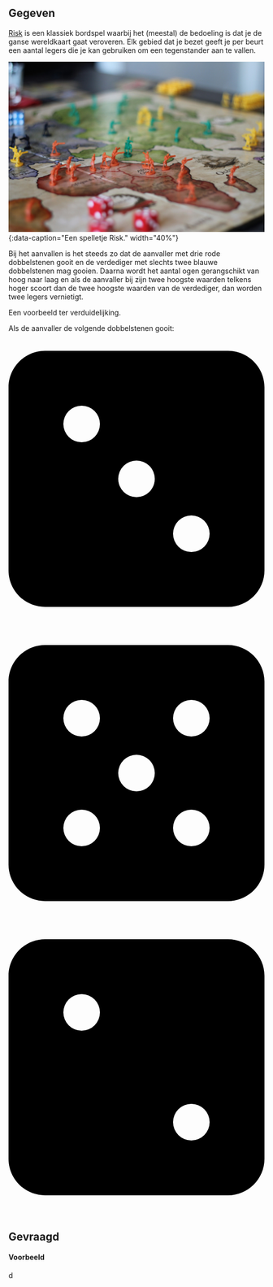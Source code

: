 ## Gegeven

<a href="https://nl.wikipedia.org/wiki/Risk_(bordspel)">Risk</a> is een klassiek bordspel waarbij het (meestal) de bedoeling is dat je de ganse wereldkaart gaat veroveren. Elk gebied dat je bezet geeft je per beurt een aantal legers die je kan gebruiken om een tegenstander aan te vallen.

![Een spelletje Risk.](media/dave-photoz.jpg "Foto door Dave Photoz op Unsplash."){:data-caption="Een spelletje Risk." width="40%"}

Bij het aanvallen is het steeds zo dat de aanvaller met drie rode dobbelstenen gooit en de verdediger met slechts twee blauwe dobbelstenen mag gooien. Daarna wordt het aantal ogen gerangschikt van hoog naar laag en als de aanvaller bij zijn twee hoogste waarden telkens hoger scoort dan de twee hoogste waarden van de verdediger, dan worden twee legers vernietigt.

Een voorbeeld ter verduidelijking.

Als de aanvaller de volgende dobbelstenen gooit:
<svg xmlns="http://www.w3.org/2000/svg" viewBox="0 0 448 512"><!--!Font Awesome Free 6.6.0 by @fontawesome - https://fontawesome.com License - https://fontawesome.com/license/free Copyright 2024 Fonticons, Inc.--><path d="M64 32C28.7 32 0 60.7 0 96L0 416c0 35.3 28.7 64 64 64l320 0c35.3 0 64-28.7 64-64l0-320c0-35.3-28.7-64-64-64L64 32zm64 96a32 32 0 1 1 0 64 32 32 0 1 1 0-64zm64 128a32 32 0 1 1 64 0 32 32 0 1 1 -64 0zm128 64a32 32 0 1 1 0 64 32 32 0 1 1 0-64z"/></svg> <svg xmlns="http://www.w3.org/2000/svg" viewBox="0 0 448 512"><!--!Font Awesome Free 6.6.0 by @fontawesome - https://fontawesome.com License - https://fontawesome.com/license/free Copyright 2024 Fonticons, Inc.--><path d="M64 32C28.7 32 0 60.7 0 96L0 416c0 35.3 28.7 64 64 64l320 0c35.3 0 64-28.7 64-64l0-320c0-35.3-28.7-64-64-64L64 32zm64 96a32 32 0 1 1 0 64 32 32 0 1 1 0-64zM96 352a32 32 0 1 1 64 0 32 32 0 1 1 -64 0zM224 224a32 32 0 1 1 0 64 32 32 0 1 1 0-64zm64-64a32 32 0 1 1 64 0 32 32 0 1 1 -64 0zm32 160a32 32 0 1 1 0 64 32 32 0 1 1 0-64z"/></svg> <svg xmlns="http://www.w3.org/2000/svg" viewBox="0 0 448 512"><!--!Font Awesome Free 6.6.0 by @fontawesome - https://fontawesome.com License - https://fontawesome.com/license/free Copyright 2024 Fonticons, Inc.--><path d="M0 96C0 60.7 28.7 32 64 32l320 0c35.3 0 64 28.7 64 64l0 320c0 35.3-28.7 64-64 64L64 480c-35.3 0-64-28.7-64-64L0 96zM352 352a32 32 0 1 0 -64 0 32 32 0 1 0 64 0zM128 192a32 32 0 1 0 0-64 32 32 0 1 0 0 64z"/></svg>

## Gevraagd


#### Voorbeeld

d